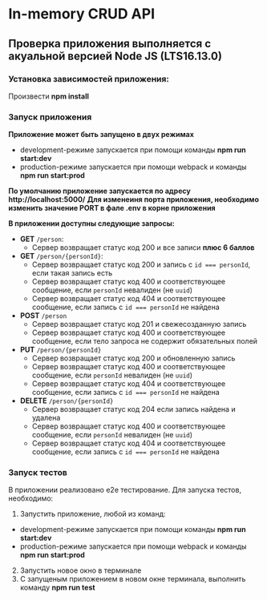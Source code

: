 # In-memory CRUD API
 
## Проверка приложения выполняется с акуальной версией Node JS (LTS16.13.0)

### Установка зависимостей приложения:

Произвести **npm install**

### Запуск приложения

**Приложение может быть запущено в двух режимах**

- development-режиме запускается при помощи команды **npm run start:dev**
- production-режиме запускается при помощи webpack и команды **npm run start:prod**

**По умолчанию приложение запускается по адресу http://localhost:5000/**
**Для изменеиня порта приложения, необходимо изменить значение PORT в фале .env в корне приложения**

**В приложении доступны следующие запросы:**
* **GET** `/person`:
    * Сервер возвращает статус код 200 и все записи **плюс 6 баллов**
* **GET** `/person/{personId}`:
    * Сервер возвращает статус код 200 и запись с `id === personId`, если такая запись есть
    * Сервер возвращает статус код 400 и соответствующее сообщение, если `personId` невалиден (не `uuid`)
    * Сервер возвращает статус код 404 и соответствующее сообщение, если запись с `id === personId` не найдена
* **POST** `/person`
    * Сервер возвращает статус код 201 и свежесозданную запись
    * Сервер возвращает статус код 400 и соответствующее сообщение, если тело запроса не содержит обязательных полей
* **PUT** `/person/{personId}`
    * Сервер возвращает статус код 200 и обновленную запись
    * Сервер возвращает статус код 400 и соответствующее сообщение, если `personId` невалиден (не `uuid`)
    * Сервер возвращает статус код 404 и соответствующее сообщение, если запись с `id === personId` не найдена
* **DELETE** `/person/{personId}`
    * Сервер возвращает статус код 204 если запись найдена и удалена
    * Сервер возвращает статус код 400 и соответствующее сообщение, если `personId` невалиден (не `uuid`)
    * Сервер возвращает статус код 404 и соответствующее сообщение, если запись с `id === personId` не найдена

### Запуск тестов

В приложении реализовано e2e тестирование. Для запуска тестов, необходимо:
1. Запустить приложение, любой из команд:
- development-режиме запускается при помощи команды **npm run start:dev**
- production-режиме запускается при помощи webpack и команды **npm run start:prod**

2. Запустить новое окно в терминале
3. С запущеным приложением в новом окне терминала, выполнить команду **npm run test**